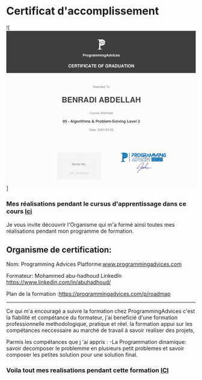 # Certificat d'accomplissement

![![](../ProgrammingAdvices.com/Level__2/03__Certificate/src/Certificate__Algorithms__And__Problem__Solving__Level__2__Using__C++.png)]

### Mes réalisations pendant le cursus d'apprentissage dans ce cours [Ici](./Level__2/)

Je vous invite découvrir l'Organisme qui m'a formé ainsi toutes mes réalisations pendant mon programme de formation.   

## Organisme de certification:

Nom: Programming Advices Platforme:www.programmingadvices.com   

Formateur: Mohammed abu-hadhoud LinkedIn https://www.linkedin.com/in/abuhadhoud/  

Plan de la formation :https://programmingadvices.com/p/roadmap  

---

Ce qui m'a encouragé a suivre la formation chez ProgrammingAdvices c'est la fiabilité et compétance du formateur,
j'ai beneficié d'une formation professionnelle methodologique, pratique et réel. la formation appui sur les compétances neccessaire au marché de travail
à savoir realiser des projets,   

Parmis les compétances que j 'ai appris : 
-La Programmation dinamique: savoir decomposer le problemme en plusieurs petit problemes et savoir composer les petites solution
pour une solution final.

### Voila tout mes realisations pendant cette formation [ICI](./01__Mon__Parcours__Chez__ProgrammingAdvice)
